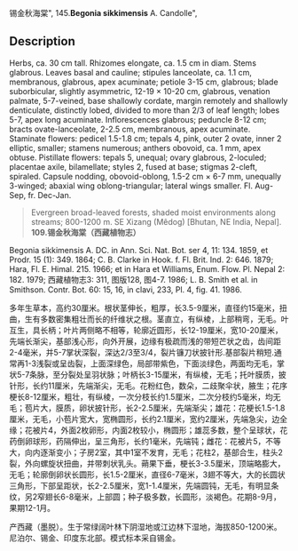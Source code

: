 锡金秋海棠",
145.**Begonia sikkimensis** A. Candolle",

## Description
Herbs, ca. 30 cm tall. Rhizomes elongate, ca. 1.5 cm in diam. Stems glabrous. Leaves basal and cauline; stipules lanceolate, ca. 1.1 cm, membranous, glabrous, apex acuminate; petiole 3-15 cm, glabrous; blade suborbicular, slightly asymmetric, 12-19 × 10-20 cm, glabrous, venation palmate, 5-7-veined, base shallowly cordate, margin remotely and shallowly denticulate, distinctly lobed, divided to more than 2/3 of leaf length; lobes 5-7, apex long acuminate. Inflorescences glabrous; peduncle 8-12 cm; bracts ovate-lanceolate, 2-2.5 cm, membranous, apex acuminate. Staminate flowers: pedicel 1.5-1.8 cm; tepals 4, pink, outer 2 ovate, inner 2 elliptic, smaller; stamens numerous; anthers obovoid, ca. 1 mm, apex obtuse. Pistillate flowers: tepals 5, unequal; ovary glabrous, 2-loculed; placentae axile, bilamellate; styles 2, fused at base; stigmas 2-cleft, spiraled. Capsule nodding, obovoid-oblong, 1.5-2 cm × 6-7 mm, unequally 3-winged; abaxial wing oblong-triangular; lateral wings smaller. Fl. Aug-Sep, fr. Dec-Jan.

> Evergreen broad-leaved forests, shaded moist environments along streams; 800-1200 m. SE Xizang (Mêdog) [Bhutan, NE India, Nepal].
**109.锡金秋海棠（西藏植物志）**

Begonia sikkimensis A. DC. in Ann. Sci. Nat. Bot. ser 4, 11: 134. 1859, et Prodr. 15 (1): 349. 1864; C. B. Clarke in Hook. f. Fl. Brit. Ind. 2: 646. 1879; Hara, Fl. E. Himal. 215. 1966; et in Hara et Williams, Enum. Flow. Pl. Nepal 2: 182. 1979; 西藏植物志3: 311, 图版128, 图4-7. 1986; L. B. Smith et al. in Smithson. Contr. Bot. 60: 15, 16, in clavi, 233, Pl. 4, fig. 41. 1986.

多年生草本，高约30厘米。根状茎伸长，粗厚，长3.5-9厘米，直径约15毫米，扭曲，生有多数密集粗壮而长的纤维状之根。茎直立，有纵棱，上部稍弯，无毛。叶互生，具长柄；叶片两侧略不相等，轮廓近圆形，长12-19厘米，宽10-20厘米，先端长渐尖，基部浅心形，向外开展，边缘有极疏而浅的带短芒状之齿，齿间距2-4毫米，并5-7掌状深裂，深达2/3至3/4，裂片镰刀状披针形.基部裂片稍短.通常再1-3浅裂或呈齿裂，上面深绿色，局部带紫色，下面淡绿色，两面均无毛，掌状5-7条脉，至分裂处呈羽状脉；叶柄长3-15厘米，有纵棱，无毛；托叶膜质，披针形，长约11厘米，先端渐尖，无毛。花粉红色，数朵，二歧聚伞状，腋生；花序梗长8-12厘米，粗壮，有纵棱，一次分枝长约1.5厘米，二次分枝约5毫米，均无毛；苞片大，膜质，卵状披针形，长2-2.5厘米，先端渐尖；雄花：花梗长1.5-1.8厘米，无毛，小苞片宽大，宽椭圆形，长约2.1厘米，宽约2厘米，先端急尖，边全缘；花被片4，外面2枚卵形，内面2枚较小，椭圆形；雄蕊多数，整个呈球状，花药倒卵球形，药隔伸出，呈三角形，长约1毫米，先端钝；雌花：花被片5，不等大，向内逐渐变小；子房2室，其中1室不发育，无毛；花柱2，基部合生，柱头2裂，外向螺旋状扭曲，并带刺状乳头。蒴果下垂，梗长3-3.5厘米，顶端略膨大，无毛；轮廓倒卵状长圆形，长1.5-2厘米，直径6-7毫米，3翅不等大，大的长圆状三角形，下部呈距状，长2-2.5厘米，宽1-1.4厘米，先端圆钝，无毛，有明显条纹，另2窄翅长6-8毫米，上部圆；种子极多数，长圆形，淡褐色。花期8-9月，果期12-1月。

产西藏（墨脱）。生于常绿阔叶林下阴湿地或江边林下湿地，海拔850-1200米。尼泊尔、锡金、印度东北部。模式标本采自锡金。
